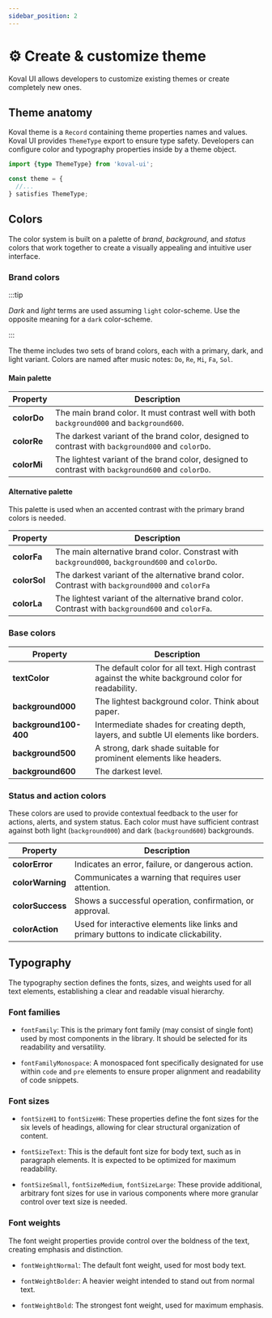 ```yaml
---
sidebar_position: 2
---
```


# ⚙️ Create & customize theme

Koval UI allows developers to customize existing themes or create completely new ones.

## Theme anatomy

Koval theme is a `Record` containing theme properties names and values. Koval UI provides `ThemeType` export to ensure type safety. Developers can configure color and typography properties inside by a theme object.

```typescript
import {type ThemeType} from 'koval-ui';

const theme = {
  //...
} satisfies ThemeType;
```

## Colors

The color system is built on a palette of _brand_, _background_, and _status_ colors that work together to create a visually appealing and intuitive user interface.

### Brand colors

:::tip

_Dark_ and _light_ terms are used assuming `light` color-scheme. Use the opposite meaning for a `dark` color-scheme.

:::

The theme includes two sets of brand colors, each with a primary, dark, and light variant. Colors are named after music notes: `Do`, `Re`, `Mi`, `Fa`, `Sol`.

#### Main palette

| Property    | Description                                                                                       |
| ----------- | ------------------------------------------------------------------------------------------------- |
| **colorDo** | The main brand color. It must contrast well with both `background000` and `background600`.        |
| **colorRe** | The darkest variant of the brand color, designed to contrast with `background000` and `colorDo`.  |
| **colorMi** | The lightest variant of the brand color, designed to contrast with `background600` and `colorDo`. |

#### Alternative palette

This palette is used when an accented contrast with the primary brand colors is needed.

| Property     | Description                                                                                       |
| ------------ | ------------------------------------------------------------------------------------------------- |
| **colorFa**  | The main alternative brand color. Constrast with `background000`, `background600` and `colorDo`.  |
| **colorSol** | The darkest variant of the alternative brand color. Contrast with `background000` and `colorFa`   |
| **colorLa**  | The lightest variant of the alternative brand color. Contrast with `background600` and `colorFa`. |

### Base colors

| Property              | Description                                                                                       |
| --------------------- | ------------------------------------------------------------------------------------------------- |
| **textColor**         | The default color for all text. High contrast against the white background color for readability. |
| **background000**     | The lightest background color. Think about paper.                                                 |
| **background100-400** | Intermediate shades for creating depth, layers, and subtle UI elements like borders.              |
| **background500**     | A strong, dark shade suitable for prominent elements like headers.                                |
| **background600**     | The darkest level.                                                                                |

### Status and action colors

These colors are used to provide contextual feedback to the user for actions, alerts, and system status. Each color must have sufficient contrast against both light (`background000`) and dark (`background600`) backgrounds.

| Property         | Description                                                                            |
| ---------------- | -------------------------------------------------------------------------------------- |
| **colorError**   | Indicates an error, failure, or dangerous action.                                      |
| **colorWarning** | Communicates a warning that requires user attention.                                   |
| **colorSuccess** | Shows a successful operation, confirmation, or approval.                               |
| **colorAction**  | Used for interactive elements like links and primary buttons to indicate clickability. |

## Typography

The typography section defines the fonts, sizes, and weights used for all text elements, establishing a clear and readable visual hierarchy.

### Font families

- `fontFamily`: This is the primary font family (may consist of single font) used by most components in the library. It should be selected for its readability and versatility.

- `fontFamilyMonospace`: A monospaced font specifically designated for use within `code` and `pre` elements to ensure proper alignment and readability of code snippets.

### Font sizes

- `fontSizeH1` to `fontSizeH6`: These properties define the font sizes for the six levels of headings, allowing for clear structural organization of content.

- `fontSizeText`: This is the default font size for body text, such as in paragraph elements. It is expected to be optimized for maximum readability.

- `fontSizeSmall`, `fontSizeMedium`, `fontSizeLarge`: These provide additional, arbitrary font sizes for use in various components where more granular control over text size is needed.

### Font weights

The font weight properties provide control over the boldness of the text, creating emphasis and distinction.

- `fontWeightNormal`: The default font weight, used for most body text.

- `fontWeightBolder`: A heavier weight intended to stand out from normal text.

- `fontWeightBold`: The strongest font weight, used for maximum emphasis.

